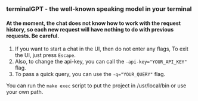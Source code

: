 ### terminalGPT - the well-known speaking model in your terminal

#### At the moment, the chat does not know how to work with the request history, so each new request will have nothing to do with previous requests. Be careful.

1. If you want to start a chat in the UI, then do not enter any flags, To exit the UI, just press `Escape`.
2. Also, to change the api-key, you can call the `-api-key="YOUR_API_KEY"` flag.
3. To pass a quick query, you can use the `-q="YOUR_QUERY"` flag.

You can run the `make exec` script to put the project in /usr/local/bin or use your own path.